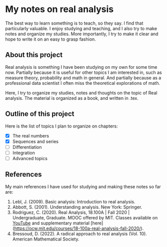 # My notes on real analysis
The best way to learn something is to teach, so they say. I find that particularly valuable. I enjoy studying and teaching, and I also try to make notes and organize my studies. More importantly, I try to make it clear and hope to write it on an easy to grasp fashion.

## About this project
Real analysis is something I have been studying on my own for some time now. Partially because it is useful for other topics I am interested in, such as measure theory, probability and math in general. And partially because as a professional data scientist I often miss the theoretical explorations of math.

Here, I try to organize my studies, notes and thoughts on the topic of Real analysis. The material is organized as a book, and written in .tex.

## Outline of this project
Here is the list of topics I plan to organize on chapters:
- [X] The real numbers
- [X] Sequences and series
- [ ] Differentiation
- [ ] Integration
- [ ] Advanced topics

## References

My main references I have used for studying and making these notes so far are:
1. Lebl, J. (2009). Basic analysis: Introduction to real analysis.
2. Abbott, S. (2001). Understanding analysis. New York: Springer.
3. Rodriguez, C. (2020). Real Analysis, 18.100A | Fall 2020 | Undergraduate, Graduate. MOOC offered by MIT. Classes available on [YouTube](https://www.youtube.com/playlist?list=PLUl4u3cNGP61O7HkcF7UImpM0cR_L2gSw) and supplementary material [here] (https://ocw.mit.edu/courses/18-100a-real-analysis-fall-2020/).
4. Bressoud, D. (2022). A radical approach to real analysis (Vol. 10). American Mathematical Society.

